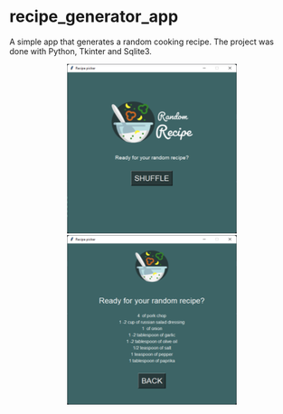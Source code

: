 # recipe_generator_app
A simple app that generates a random cooking recipe. The project was done with Python, Tkinter and Sqlite3.


<div align="center">
  <img width=300 height=300 src="./assets/front.png">
  <img width=300 height=300 src="./assets/caraio.png">
</div>
